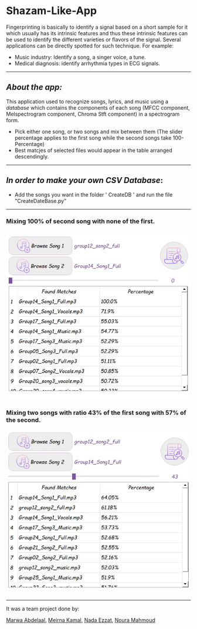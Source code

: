 # Shazam-Like-App
 Fingerprinting is basically to identify a signal based on a short sample for it which usually has its intrinsic features and thus these intrinsic features can be used to identify the different varieties or flavors of the signal. Several applications can be directly spotted for such technique. For example:
 * Music industry: Identify a song, a singer voice, a tune.
 * Medical diagnosis: identify arrhythmia types in ECG signals.

---

## *About the app:*
This application used to recognize songs, lyrics, and music using a *database* which contains the components of each song (MFCC component, Melspectrogram component, Chroma Stft component) in a spectrogram form.

- Pick either one song, or two songs and mix between them (The slider percentage applies to the first song while the second songs take 100-Percentage)
- Best matcjes of selected files would appear in the table arranged descendingly. 
***
## *In order to make your own CSV Database*:
- Add the songs you want in the folder ' CreateDB ' and run the file  "CreateDateBase.py"
***
### Mixing 100% of second song with none of the first.
![app](Imgs/1.jpeg)

### Mixing two songs with ratio 43% of the first song with 57% of the second.

![app](Imgs/2.jpeg)


***

It was a team project done by:

[Marwa Abdelaal](https://github.com/MarwaAbdelAal), 
[Meirna Kamal](https://github.com/Meirna-kamal), 
[Nada Ezzat](https://github.com/nadaezzat-99), 
[Noura Mahmoud](https://github.com/Noura-Mahmoud)


